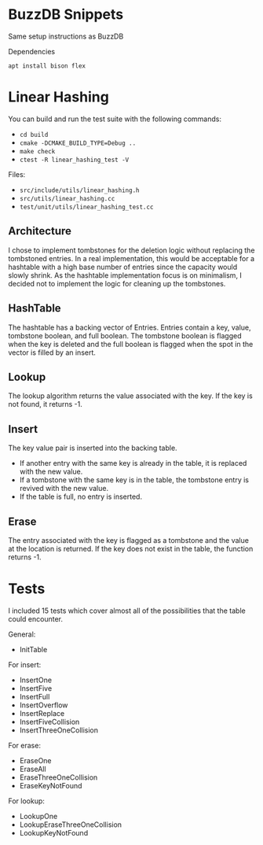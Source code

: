 # BuzzDB Snippets

Same setup instructions as BuzzDB

Dependencies

```
apt install bison flex
```

# Linear Hashing

You can build and run the test suite with the following commands:
- `cd build`
- `cmake -DCMAKE_BUILD_TYPE=Debug ..`
- `make check`
- `ctest -R linear_hashing_test -V`

Files:
- `src/include/utils/linear_hashing.h`
- `src/utils/linear_hashing.cc`
- `test/unit/utils/linear_hashing_test.cc`

## Architecture
I chose to implement tombstones for the deletion logic without replacing the tombstoned entries. In a real implementation, this would be acceptable for a hashtable with a high base number of entries since the capacity would slowly shrink. As the hashtable implementation focus is on minimalism, I decided not to implement the logic for cleaning up the tombstones.

## HashTable
The hashtable has a backing vector of Entries. Entries contain a key, value, tombstone boolean, and full boolean. The tombstone boolean is flagged when the key is deleted and the full boolean is flagged when the spot in the vector is filled by an insert.

## Lookup
The lookup algorithm returns the value associated with the key. If the key is not found, it returns -1.

## Insert
The key value pair is inserted into the backing table.
- If another entry with the same key is already in the table, it is replaced with the new value.
- If a tombstone with the same key is in the table, the tombstone entry is revived with the new value.
- If the table is full, no entry is inserted.

## Erase
The entry associated with the key is flagged as a tombstone and the value at the location is returned. If the key does not exist in the table, the function returns -1.

# Tests
I included 15 tests which cover almost all of the possibilities that the table could encounter.

General:
- InitTable

For insert:
- InsertOne
- InsertFive
- InsertFull
- InsertOverflow
- InsertReplace
- InsertFiveCollision
- InsertThreeOneCollision

For erase:
- EraseOne
- EraseAll
- EraseThreeOneCollision
- EraseKeyNotFound

For lookup:
- LookupOne
- LookupEraseThreeOneCollision
- LookupKeyNotFound
